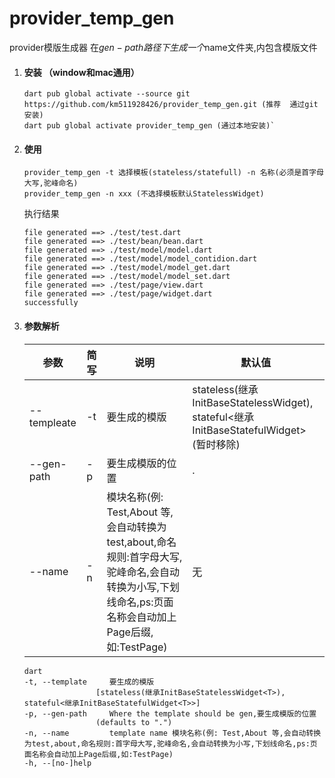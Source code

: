 <!--
 * @Author: cheng
 * @Version: 1.0
 * @Date: 2023-04-25 13:04:14
 * @LastEditors: cheng
 * @LastEditTime: 2023-06-14 09:45:47
 * @FilePath: \provider_temp_gen\README.md
 * @ObjectDescription: 使用说明  window mac通用
-->
# provider_temp_gen

provider模版生成器
在$gen-path路径下生成一个$name文件夹,内包含模版文件

1. #### 安装    （window和mac通用）
    ```
    dart pub global activate --source git https://github.com/km511928426/provider_temp_gen.git (推荐  通过git安装)
    dart pub global activate provider_temp_gen (通过本地安装)`
    ```
2. #### 使用
    ```
    provider_temp_gen -t 选择模板(stateless/statefull) -n 名称(必须是首字母大写,驼峰命名) 
    provider_temp_gen -n xxx (不选择模板默认StatelessWidget)
    ``` 

    执行结果
    ```
    file generated ==> ./test/test.dart
    file generated ==> ./test/bean/bean.dart
    file generated ==> ./test/model/model.dart
    file generated ==> ./test/model/model_contidion.dart
    file generated ==> ./test/model/model_get.dart
    file generated ==> ./test/model/model_set.dart
    file generated ==> ./test/page/view.dart
    file generated ==> ./test/page/widget.dart
    successfully
    ```
3. #### 参数解析  
    | 参数 | 简写 | 说明 | 默认值 |
    | - | - | - | - |
    | --templeate | -t | 要生成的模版 | stateless(继承InitBaseStatelessWidget<T>), stateful<继承InitBaseStatefulWidget<T>> (暂时移除) |
    | --gen-path | -p | 要生成模版的位置 | . |
    | --name | -n | 模块名称(例: Test,About 等,会自动转换为test,about,命名规则:首字母大写,驼峰命名,会自动转换为小写,下划线命名,ps:页面名称会自动加上Page后缀,如:TestPage) | 无 |
    
    ```
    dart
    -t, --template     要生成的模版
                    [stateless(继承InitBaseStatelessWidget<T>), stateful<继承InitBaseStatefulWidget<T>>]
    -p, --gen-path     Where the template should be gen,要生成模版的位置
                    (defaults to ".")
    -n, --name         template name 模块名称(例: Test,About 等,会自动转换为test,about,命名规则:首字母大写,驼峰命名,会自动转换为小写,下划线命名,ps:页面名称会自动加上Page后缀,如:TestPage)
    -h, --[no-]help

    ```